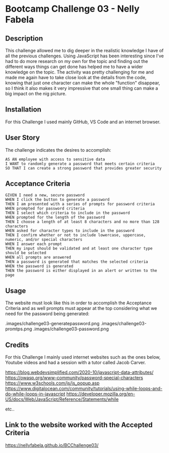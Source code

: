 # Bootcamp Challenge 03 - Nelly Fabela

## Description

This challenge allowed me to dig deeper in the realistic knowledge I have of all the previous challenges. Using JavaScript has been interesting since I've had to do more research on my own for the topic and finding out the different ways things can get done has helped me to have a wider knowledge on the topic. The activity was pretty challenging for me and made me again have to take close look at the details from the code, knowing that just one character can make the whole "function" disappear, so I think it also makes it very impressive that one small thing can make a big impact on the nig picture.

## Installation

For this Challenge I used mainly GitHub, VS Code and an internet browser. 

## User Story

The challenge indicates the desires to accomplish:
```
AS AN employee with access to sensitive data
I WANT to randomly generate a password that meets certain criteria
SO THAT I can create a strong password that provides greater security
```

## Acceptance Criteria

```
GIVEN I need a new, secure password
WHEN I click the button to generate a password
THEN I am presented with a series of prompts for password criteria
WHEN prompted for password criteria
THEN I select which criteria to include in the password
WHEN prompted for the length of the password
THEN I choose a length of at least 8 characters and no more than 128 characters
WHEN asked for character types to include in the password
THEN I confirm whether or not to include lowercase, uppercase, numeric, and/or special characters
WHEN I answer each prompt
THEN my input should be validated and at least one character type should be selected
WHEN all prompts are answered
THEN a password is generated that matches the selected criteria
WHEN the password is generated
THEN the password is either displayed in an alert or written to the page
```

## Usage

The website must look like this in order to accomplish the Acceptance Criteria and as well prompts must appear at the top considering what we need for the password being generated:

.images/challenge03-generatepassword.png
.images/challenge03-promtps.png
.images/challenge03-password.png


## Credits

For this Challenge I mainly used internet websites such as the ones below, Youtube videos and had a session with a tutor called Jacob Carver. 

https://blog.webdevsimplified.com/2020-10/javascript-data-attributes/
https://owasp.org/www-community/password-special-characters
https://www.w3schools.com/js/js_popup.asp
https://www.digitalocean.com/community/tutorials/using-while-loops-and-do-while-loops-in-javascript
https://developer.mozilla.org/en-US/docs/Web/JavaScript/Reference/Statements/while

etc..



## Link to the website worked with the Accepted Criteria

https://nellyfabela.github.io/BCChallenge03/

